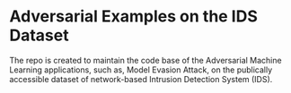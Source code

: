 # Adversarial Examples on the IDS Dataset

The repo is created to maintain the code base of the Adversarial Machine Learning applications, such as, Model Evasion Attack, on the publically accessible dataset of network-based Intrusion Detection System (IDS).
